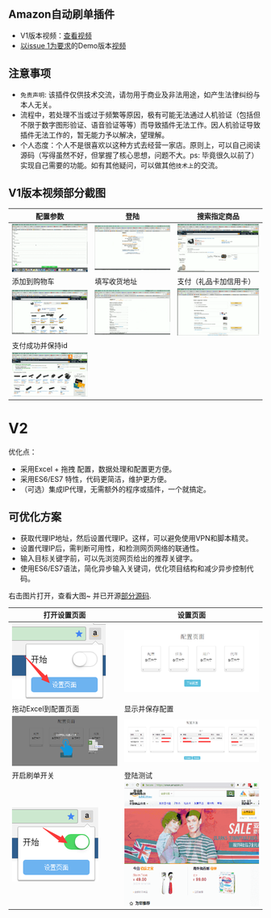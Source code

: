 ## Amazon自动刷单插件
* V1版本视频：[查看视频](https://zhoukekestar.github.io/chrome-extension-amazon-autobuy/v1/index.html)
* [以issue 1为要求](https://github.com/zhoukekestar/chrome-extension-amazon-autobuy/issues/1)的Demo版本[视频](http://pan.baidu.com/s/1o8Ncz7k)

## 注意事项
* `免责声明`: 该插件仅供技术交流，请勿用于商业及非法用途，如产生法律纠纷与本人无关。
* 流程中，若处理不当或过于频繁等原因，极有可能无法通过人机验证（包括但不限于数字图形验证、语音验证等等）而导致插件无法工作。因人机验证导致插件无法工作的，暂无能力予以解决，望理解。
* 个人态度：个人不是很喜欢以这种方式去经营一家店。原则上，可以自己阅读源码（写得虽然不好，但掌握了核心思想，问题不大。ps: 毕竟很久以前了）实现自己需要的功能。如有其他疑问，可以做其他`技术上`的交流。

## V1版本视频部分截图

| 配置参数 | 登陆 | 搜索指定商品 |
| -- | -- | -- |
| ![step-1](./v1/images/step%20(1).png) | ![step-2](./v1/images/step%20(2).png) | ![step-3](./v1/images/step%20(3).png) |
| 添加到购物车 | 填写收货地址 | 支付（礼品卡加信用卡） |
| ![step-4](./v1/images/step%20(4).png) | ![step-5](./v1/images/step%20(5).png) | ![step-6](./v1/images/step%20(6).png) |
| 支付成功并保持id |
| ![step-7](./v1/images/step%20(7).png) |


# V2
优化点：
* 采用Excel + 拖拽 配置，数据处理和配置更方便。
* 采用ES6/ES7 特性，代码更简洁，维护更方便。
* （可选）集成IP代理，无需额外的程序或插件，一个就搞定。

## 可优化方案
* 获取代理IP地址，然后设置代理IP。这样，可以避免使用VPN和脚本精灵。
* 设置代理IP后，需判断可用性，和检测网页网络的联通性。
* 输入目标关键字前，可以先浏览网页给出的推荐关键字。
* 使用ES6/ES7语法，简化异步输入关键词，优化项目结构和减少异步控制代码。

右击图片打开，查看大图~ 并已开源[部分源码](./v2/tasks.js).

| 打开设置页面 | 设置页面|
| -- | -- |
| ![step-1](./v2/images/step%20(1).png) | ![step-2](./v2/images/step%20(2).png) |
| 拖动Excel到配置页面 | 显示并保存配置 |
| ![step-3](./v2/images/step%20(3).png) |![step-4](./v2/images/step%20(4).png) |
|  开启刷单开关 | 登陆测试 |
|  ![step-5](./v2/images/step%20(5).png) | ![demo.gif](./v2/images/demo.gif) |
